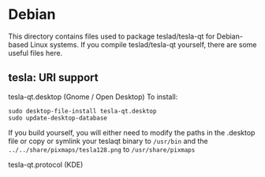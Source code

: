 
Debian
====================
This directory contains files used to package teslad/tesla-qt
for Debian-based Linux systems. If you compile teslad/tesla-qt yourself, there are some useful files here.

## tesla: URI support ##


tesla-qt.desktop  (Gnome / Open Desktop)
To install:

	sudo desktop-file-install tesla-qt.desktop
	sudo update-desktop-database

If you build yourself, you will either need to modify the paths in
the .desktop file or copy or symlink your teslaqt binary to `/usr/bin`
and the `../../share/pixmaps/tesla128.png` to `/usr/share/pixmaps`

tesla-qt.protocol (KDE)

